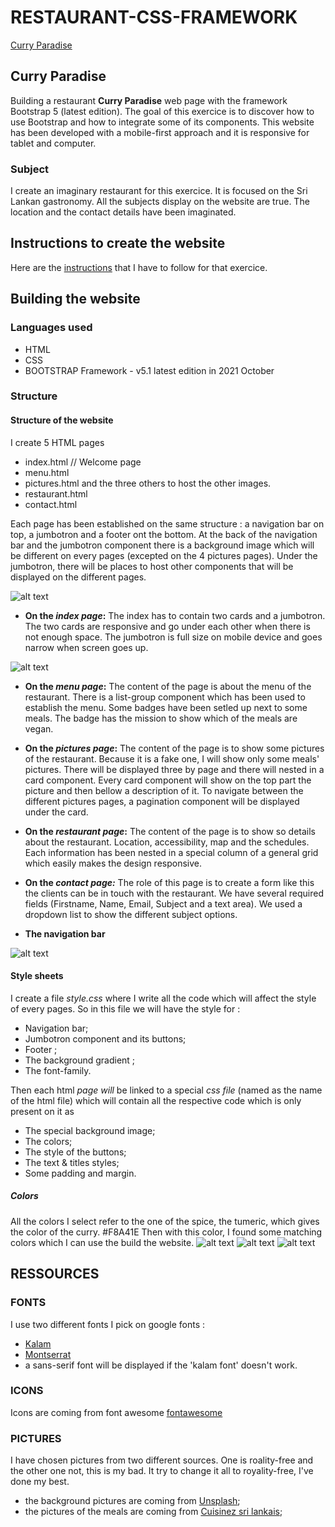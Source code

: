 # RESTAURANT-CSS-FRAMEWORK

[Curry Paradise](https://thomasmelchers.github.io/restaurant-css-framework/index.html)

## Curry Paradise
Building a restaurant **Curry Paradise** web page with the framework Bootstrap 5 (latest edition). The goal of this exercice is to discover how to use Bootstrap and how to integrate some of its components. This website has been developed with a mobile-first approach and it is responsive for tablet and computer. 

### Subject
I create an imaginary restaurant for this exercice. It is focused on the Sri Lankan gastronomy. All the subjects display on the website are true. The location and the contact details have been imaginated. 

## Instructions to create the website

Here are the [instructions](https://github.com/becodeorg/BXL-Swartz-5.34/blob/main/1.The-Field/10.Bootstrap/README.adoc) that I have to follow for that exercice. 


## Building the website

### Languages used
* HTML
* CSS
* BOOTSTRAP Framework - v5.1 latest edition in 2021 October

### Structure

#### Structure of the website
I create 5 HTML pages
* index.html // Welcome page
* menu.html
* pictures.html and the three others to host the other images.
* restaurant.html
* contact.html

Each page has been established on the same structure : a navigation bar on top, a jumbotron and a footer ont the bottom. At the back of the navigation bar and the jumbotron component there is a background image which will be different on every pages (excepted on the 4 pictures pages). Under the jumbotron, there will be places to host other components that will be displayed on the different pages. 

![alt text](readmePictures/pageDesign.jpg 'general page design')

* **On the *index page*:**
The index has to contain two cards and a jumbotron. The two cards are responsive and go under each other when there is not enough space. The jumbotron is full size on mobile device and goes narrow when screen goes up. 

![alt text](readmePictures/indexPageDesign.jpg 'index')

* **On the *menu page*:**
The content of the page is about the menu of the restaurant.
There is a list-group component which has been used to establish the menu. Some badges have been setled up next to some meals. The badge has the mission to show which of the meals are vegan. 

* **On the *pictures page*:**
The content of the page is to show some pictures of the restaurant. Because it is a fake one, I will show only some meals' pictures.
There will be displayed three by page and there will nested in a card component. Every card component will show on the top part the picture and then bellow a description of it. 
To navigate between the different pictures pages, a pagination component will be displayed under the card.

* **On the *restaurant page*:**
The content of the page is to show so details about the restaurant. Location, accessibility, map and the schedules.
Each information has been nested in a special column of a general grid which easily makes the design responsive.

* **On the **contact page*:***
The role of this page is to create a form like this the clients can be in touch with the restaurant. We have several required fields (Firstname, Name, Email, Subject and a text area). We used a dropdown list to show the different subject options. 

* **The navigation bar**

![alt text](readmePictures/navigationBarDesign.jpg 'navigationBarDesign')

#### Style sheets
I create a file *style.css* where I write all the code which will affect the style of every pages. So in this file we will have the style for : 
* Navigation bar;
* Jumbotron component and its buttons;
* Footer ;
* The background gradient ;
* The font-family. 

Then each html *page will* be linked to a special *css file* (named as the name of the html file) which will contain all the respective code which is only present on it as
* The special background image;
* The colors;
* The style of the buttons;
* The text & titles styles;
* Some padding and margin.

##### Colors
All the colors I select refer to the one of the spice, the tumeric, which gives the color of the curry. #F8A41E
Then with this color, I found some matching colors which I can use the build the website. 
![alt text](readmePictures/Color.jpeg 'color')
![alt text](readmePictures/color-shade.jpeg 'color shade')
![alt text](readmePictures/color-composite.jpeg 'color composite')

## RESSOURCES

### FONTS
I use two different fonts I pick on google fonts : 
* [Kalam](https://fonts.google.com/specimen/Kalam?query=kalam)
* [Montserrat](https://fonts.google.com/?query=montserrat)
* a sans-serif font will be displayed if the 'kalam font' doesn't work.

### ICONS
Icons are coming from font awesome
[fontawesome](https://fontawesome.com/)

### PICTURES
I have chosen pictures from two different sources. One is roality-free and the other one not, this is my bad. It try to change it all to royality-free, I've done my best. 
* the background pictures are coming from [Unsplash](unsplash.com);
* the pictures of the meals are coming from [Cuisinez sri lankais](https://www.instagram.com/cuisinezsrilankais/?hl=fr);
